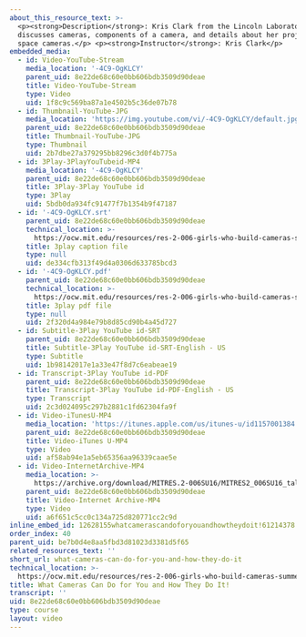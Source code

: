 ```yaml
---
about_this_resource_text: >-
  <p><strong>Description</strong>: Kris Clark from the Lincoln Laboratory
  discusses cameras, components of a camera, and details about her project with
  space cameras.</p> <p><strong>Instructor</strong>: Kris Clark</p>
embedded_media:
  - id: Video-YouTube-Stream
    media_location: '-4C9-OgKLCY'
    parent_uid: 8e22de68c60e0bb606bdb3509d90deae
    title: Video-YouTube-Stream
    type: Video
    uid: 1f8c9c569ba87a1e4502b5c36de07b78
  - id: Thumbnail-YouTube-JPG
    media_location: 'https://img.youtube.com/vi/-4C9-OgKLCY/default.jpg'
    parent_uid: 8e22de68c60e0bb606bdb3509d90deae
    title: Thumbnail-YouTube-JPG
    type: Thumbnail
    uid: 2b7dbe27a379295bb8296c3d0f4b775a
  - id: 3Play-3PlayYouTubeid-MP4
    media_location: '-4C9-OgKLCY'
    parent_uid: 8e22de68c60e0bb606bdb3509d90deae
    title: 3Play-3Play YouTube id
    type: 3Play
    uid: 5bdb0da934fc91477f7b1354b9f47187
  - id: '-4C9-OgKLCY.srt'
    parent_uid: 8e22de68c60e0bb606bdb3509d90deae
    technical_location: >-
      https://ocw.mit.edu/resources/res-2-006-girls-who-build-cameras-summer-2016/applications-of-camera-technology/what-cameras-can-do-for-you-and-how-they-do-it/-4C9-OgKLCY.srt
    title: 3play caption file
    type: null
    uid: de334cfb313f49d4a0306d633785bcd3
  - id: '-4C9-OgKLCY.pdf'
    parent_uid: 8e22de68c60e0bb606bdb3509d90deae
    technical_location: >-
      https://ocw.mit.edu/resources/res-2-006-girls-who-build-cameras-summer-2016/applications-of-camera-technology/what-cameras-can-do-for-you-and-how-they-do-it/-4C9-OgKLCY.pdf
    title: 3play pdf file
    type: null
    uid: 2f320d4a984e79b8d85cd90b4a45d727
  - id: Subtitle-3Play YouTube id-SRT
    parent_uid: 8e22de68c60e0bb606bdb3509d90deae
    title: Subtitle-3Play YouTube id-SRT-English - US
    type: Subtitle
    uid: 1b98142017e1a33e47f8d7c6eabeae19
  - id: Transcript-3Play YouTube id-PDF
    parent_uid: 8e22de68c60e0bb606bdb3509d90deae
    title: Transcript-3Play YouTube id-PDF-English - US
    type: Transcript
    uid: 2c3d024095c297b2881c1fd62304fa9f
  - id: Video-iTunesU-MP4
    media_location: 'https://itunes.apple.com/us/itunes-u/id1157001384'
    parent_uid: 8e22de68c60e0bb606bdb3509d90deae
    title: Video-iTunes U-MP4
    type: Video
    uid: af58ab94e1a5eb65356aa96339caae5e
  - id: Video-InternetArchive-MP4
    media_location: >-
      https://archive.org/download/MITRES.2-006SU16/MITRES2_006SU16_talk2_300k.mp4
    parent_uid: 8e22de68c60e0bb606bdb3509d90deae
    title: Video-Internet Archive-MP4
    type: Video
    uid: a6f651c5cc0c134a725d820771cc2c9d
inline_embed_id: 12628155whatcamerascandoforyouandhowtheydoit!61214378
order_index: 40
parent_uid: be7b0d4e8aa5fbd3d81023d3381d5f65
related_resources_text: ''
short_url: what-cameras-can-do-for-you-and-how-they-do-it
technical_location: >-
  https://ocw.mit.edu/resources/res-2-006-girls-who-build-cameras-summer-2016/applications-of-camera-technology/what-cameras-can-do-for-you-and-how-they-do-it
title: What Cameras Can Do for You and How They Do It!
transcript: ''
uid: 8e22de68c60e0bb606bdb3509d90deae
type: course
layout: video
---
```


